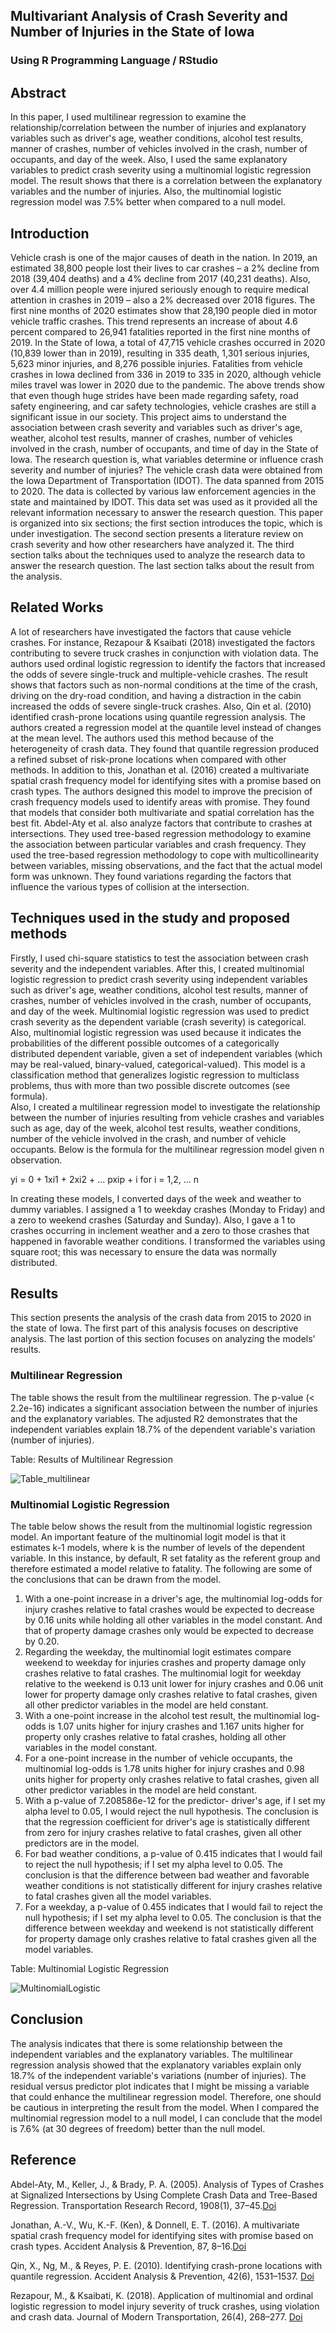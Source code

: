 ## Multivariant Analysis of Crash Severity and Number of Injuries in the State of Iowa
### Using R Programming Language / RStudio

## Abstract
In this paper, I used multilinear regression to examine the relationship/correlation between the number of injuries and explanatory variables such as driver's age, weather conditions, alcohol test results, manner of crashes, number of vehicles involved in the crash, number of occupants, and day of the week. Also, I used the same explanatory variables to predict crash severity using a multinomial logistic regression model. The result shows that there is a correlation between the explanatory variables and the number of injuries. Also, the multinomial logistic regression model was 7.5% better when compared to a null model. 

## Introduction
Vehicle crash is one of the major causes of death in the nation. In 2019, an estimated 38,800 people lost their lives to car crashes – a 2% decline from 2018 (39,404 deaths) and a 4% decline from 2017 (40,231 deaths). Also, over 4.4 million people were injured seriously enough to require medical attention in crashes in 2019 – also a 2% decreased over 2018 figures. The first nine months of 2020 estimates show that 28,190 people died in motor vehicle traffic crashes. This trend represents an increase of about 4.6 percent compared to 26,941 fatalities reported in the first nine months of 2019. 
In the State of Iowa, a total of 47,715 vehicle crashes occurred in 2020 (10,839 lower than in 2019), resulting in 335 death, 1,301 serious injuries, 5,623 minor injuries, and 8,276 possible injuries. Fatalities from vehicle crashes in Iowa declined from 336 in 2019 to 335 in 2020, although vehicle miles travel was lower in 2020 due to the pandemic. 
The above trends show that even though huge strides have been made regarding safety, road safety engineering, and car safety technologies, vehicle crashes are still a significant issue in our society. This project aims to understand the association between crash severity and variables such as driver's age, weather, alcohol test results, manner of crashes, number of vehicles involved in the crash, number of occupants, and time of day in the State of Iowa. The research question is, what variables determine or influence crash severity and number of injuries?
The vehicle crash data were obtained from the Iowa Department of Transportation (IDOT). The data spanned from 2015 to 2020. The data is collected by various law enforcement agencies in the state and maintained by IDOT. This data set was used as it provided all the relevant information necessary to answer the research question. 
This paper is organized into six sections; the first section introduces the topic, which is under investigation. The second section presents a literature review on crash severity and how other researchers have analyzed it. The third section talks about the techniques used to analyze the research data to answer the research question. The last section talks about the result from the analysis.

## Related Works

A lot of researchers have investigated the factors that cause vehicle crashes. For instance, Rezapour & Ksaibati (2018) investigated the factors contributing to severe truck crashes in conjunction with violation data. The authors used ordinal logistic regression to identify the factors that increased the odds of severe single-truck and multiple-vehicle crashes. The result shows that factors such as non-normal conditions at the time of the crash, driving on the dry-road condition, and having a distraction in the cabin increased the odds of severe single-truck crashes. 
Also, Qin et al. (2010) identified crash-prone locations using quantile regression analysis. The authors created a regression model at the quantile level instead of changes at the mean level. The authors used this method because of the heterogeneity of crash data. They found that quantile regression produced a refined subset of risk-prone locations when compared with other methods. 
In addition to this, Jonathan et al. (2016) created a multivariate spatial crash frequency model for identifying sites with a promise based on crash types. The authors designed this model to improve the precision of crash frequency models used to identify areas with promise. They found that models that consider both multivariate and spatial correlation has the best fit. 
Abdel-Aty et al. also analyze factors that contribute to crashes at intersections. They used tree-based regression methodology to examine the association between particular variables and crash frequency. They used the tree-based regression methodology to cope with multicollinearity between variables, missing observations, and the fact that the actual model form was unknown. They found variations regarding the factors that influence the various types of collision at the intersection. 

## Techniques used in the study and proposed methods
Firstly, I used chi-square statistics to test the association between crash severity and the independent variables. After this, I created multinomial logistic regression to predict crash severity using independent variables such as driver's age, weather conditions, alcohol test results, manner of crashes, number of vehicles involved in the crash, number of occupants, and day of the week. Multinomial logistic regression was used to predict crash severity as the dependent variable (crash severity) is categorical. Also, multinomial logistic regression was used because it indicates the probabilities of the different possible outcomes of a categorically distributed dependent variable, given a set of independent variables (which may be real-valued, binary-valued, categorical-valued). This model is a classification method that generalizes logistic regression to multiclass problems, thus with more than two possible discrete outcomes (see formula).  
Also, I created a multilinear regression model to investigate the relationship between the number of injuries resulting from vehicle crashes and variables such as age, day of the week, alcohol test results, weather conditions, number of the vehicle involved in the crash, and number of vehicle occupants. Below is the formula for the multilinear regression model given n observation.

  yi =  0 +  1xi1 +  2xi2 + ...  pxip +  i for i = 1,2, ... n

In creating these models, I converted days of the week and weather to dummy variables. I assigned a 1 to weekday crashes (Monday to Friday) and a zero to weekend crashes (Saturday and Sunday). Also, I gave a 1 to crashes occurring in inclement weather and a zero to those crashes that happened in favorable weather conditions.  I transformed the variables using square root; this was necessary to ensure the data was normally distributed.

## Results
This section presents the analysis of the crash data from 2015 to 2020 in the state of Iowa. The first part of this analysis focuses on descriptive analysis. The last portion of this section focuses on analyzing the models' results. 

### Multilinear Regression
The table shows the result from the multilinear regression. The p-value (< 2.2e-16) indicates a significant association between the number of injuries and the explanatory variables. The adjusted R2 demonstrates that the independent variables explain 18.7% of the dependent variable's variation (number of injuries).

Table: Results of Multilinear Regression

![Table_multilinear](Capture.JPG)

### Multinomial Logistic Regression
The table below shows the result from the multinomial logistic regression model. An important feature of the multinomial logit model is that it estimates k-1 models, where k is the number of levels of the dependent variable. In this instance, by default, R set fatality as the referent group and therefore estimated a model relative to fatality. The following are some of the conclusions that can be drawn from the model. 

1. With a one-point increase in a driver's age, the multinomial log-odds for injury crashes relative to fatal crashes would be expected to decrease by 0.16 units while holding all other variables in the model constant. And that of property damage crashes only would be expected to decrease by 0.20. 
2. Regarding the weekday, the multinomial logit estimates compare weekend to weekday for injuries crashes and property damage only crashes relative to fatal crashes. The multinomial logit for weekday relative to the weekend is 0.13 unit lower for injury crashes and 0.06 unit lower for property damage only crashes relative to fatal crashes, given all other predictor variables in the model are held constant.
3. With a one-point increase in the alcohol test result, the multinomial log-odds is 1.07 units higher for injury crashes and 1.167 units higher for property only crashes relative to fatal crashes, holding all other variables in the model constant.
4. For a one-point increase in the number of vehicle occupants, the multinomial log-odds is 1.78 units higher for injury crashes and 0.98 units higher for property only crashes relative to fatal crashes, given all other predictor variables in the model are held constant. 
5. With a p-value of 7.208586e-12 for the predictor- driver's age, if I set my alpha level to 0.05, I would reject the null hypothesis. The conclusion is that the regression coefficient for driver's age is statistically different from zero for injury crashes relative to fatal crashes, given all other predictors are in the model.
6. For bad weather conditions, a p-value of 0.415 indicates that I would fail to reject the null hypothesis; if I set my alpha level to 0.05. The conclusion is that the difference between bad weather and favorable weather conditions is not statistically different for injury crashes relative to fatal crashes given all the model variables.
7. For a weekday, a p-value of 0.455 indicates that I would fail to reject the null hypothesis; if I set my alpha level to 0.05. The conclusion is that the difference between weekday and weekend is not statistically different for property damage only crashes relative to fatal crashes given all the model variables. 

Table: Multinomial Logistic Regression

![MultinomialLogistic](Capture1.JPG)

## Conclusion
The analysis indicates that there is some relationship between the independent variables and the explanatory variables. The multilinear regression analysis showed that the explanatory variables explain only 18.7% of the independent variable's variations (number of injuries). The residual versus predictor plot indicates that I might be missing a variable that could enhance the multilinear regression model. Therefore, one should be cautious in interpreting the result from the model. When I compared the multinomial regression model to a null model, I can conclude that the model is 7.6% (at  30 degrees of freedom) better than the null model.

## Reference
Abdel-Aty, M., Keller, J., & Brady, P. A. (2005). Analysis of Types of Crashes at Signalized Intersections by Using Complete Crash Data and Tree-Based Regression. Transportation Research Record, 1908(1), 37–45.[Doi](https://doi.org/10.1177/0361198105190800105)

Jonathan, A.-V., Wu, K.-F. (Ken), & Donnell, E. T. (2016). A multivariate spatial crash frequency model for identifying sites with promise based on crash types. Accident Analysis & Prevention, 87, 8–16.[Doi](https://doi.org/10.1016/j.aap.2015.11.006)

Qin, X., Ng, M., & Reyes, P. E. (2010). Identifying crash-prone locations with quantile regression. Accident Analysis & Prevention, 42(6), 1531–1537. [Doi](https://doi.org/10.1016/j.aap.2010.03.009)

Rezapour, M., & Ksaibati, K. (2018). Application of multinomial and ordinal logistic regression to model injury severity of truck crashes, using violation and crash data. Journal of Modern Transportation, 26(4), 268–277. [Doi](https://doi.org/10.1007/s40534-018-0166-x)



